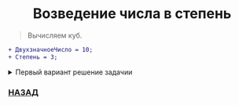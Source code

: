 <h1 align="center">Возведение числа в степень</h1>

> Вычисляем куб.
```diff
+ ДвухзначноеЧисло = 10;
+ Степень = 3;
```
<details>
 <summary>Первый вариант решение задачии</summary>
 <p>

```
Пока Степень > 0 Цикл
	КубЧисла = КубЧисла * ДвухзначноеЧисло;
	Степень = Степень - 1;
КонецЦикла;
Сообщить(КубЧисла);
```
 </p>	 
</details>


### [НАЗАД](https://github.com/behzkan/1c-practice)

